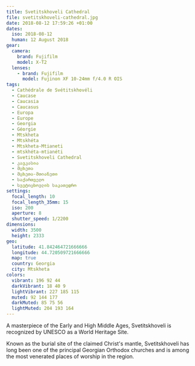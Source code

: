 ```yaml
---
title: Svetitskhoveli Cathedral
file: svetitskhoveli-cathedral.jpg
date: 2018-08-12 17:59:26 +01:00
dates:
  iso: 2018-08-12
  human: 12 August 2018
gear:
  camera:
    brand: Fujifilm
    model: X-T2
  lenses:
    - brand: Fujifilm
      model: Fujinon XF 10-24mm f/4.0 R OIS
tags:
  - Cathédrale de Svétitskhovéli
  - Caucase
  - Caucasia
  - Caucasus
  - Europa
  - Europe
  - Georgia
  - Géorgie
  - Mtskheta
  - Mtskhéta
  - Mtskheta-Mtianeti
  - mtskhéta-mtianéti
  - Svetitskhoveli Cathedral
  - კავკასია
  - მცხეთა
  - მცხეთა-მთიანეთი
  - საქართველო
  - სვეტიცხოვლის საკათედრო
settings:
  focal_length: 10
  focal_length_35mm: 15
  iso: 200
  aperture: 8
  shutter_speed: 1/2200
dimensions:
  width: 3500
  height: 2333
geo:
  latitude: 41.842464721666666
  longitude: 44.720509721666666
  map: true
  country: Georgia
  city: Mtskheta
colors:
  vibrant: 196 92 44
  darkVibrant: 18 40 9
  lightVibrant: 227 185 115
  muted: 92 144 177
  darkMuted: 85 75 56
  lightMuted: 204 193 164
---
```


A masterpiece of the Early and High Middle Ages, Svetitskhoveli is recognized by UNESCO as a World Heritage Site.

Known as the burial site of the claimed Christ's mantle, Svetitskhoveli has long been one of the principal Georgian Orthodox churches and is among the most venerated places of worship in the region.
